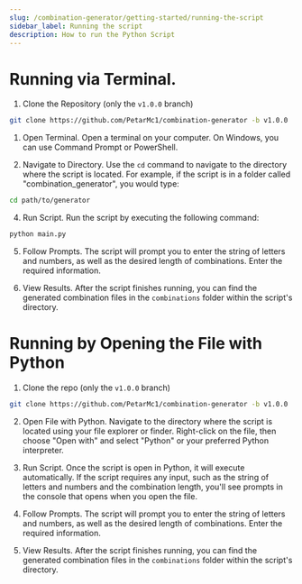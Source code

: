 ```yaml
---
slug: /combination-generator/getting-started/running-the-script
sidebar_label: Running the script
description: How to run the Python Script
---
```


# Running via Terminal.
1. Clone the Repository (only the `v1.0.0` branch)
```bash
git clone https://github.com/PetarMc1/combination-generator -b v1.0.0
```

1. Open Terminal.
Open a terminal on your computer. On Windows, you can use Command Prompt or PowerShell.

3. Navigate to Directory.
Use the `cd` command to navigate to the directory where the script is located. For example, if the script is in a folder called "combination_generator", you would type:
```bash
cd path/to/generator
```
4. Run Script.
Run the script by executing the following command:

```bash
python main.py
```

5. Follow Prompts.
The script will prompt you to enter the string of letters and numbers, as well as the desired length of combinations. Enter the required information.


6. View Results.
After the script finishes running, you can find the generated combination files in the `combinations` folder within the script's directory.

# Running by Opening the File with Python

1. Clone the repo (only the `v1.0.0` branch)
```bash
git clone https://github.com/PetarMc1/combination-generator -b v1.0.0
```
2. Open File with Python.
Navigate to the directory where the script is located using your file explorer or finder. Right-click on the file, then choose "Open with" and select "Python" or your preferred Python interpreter.

3. Run Script.
Once the script is open in Python, it will execute automatically. If the script requires any input, such as the string of letters and numbers and the combination length, you'll see prompts in the console that opens when you open the file.
   
4. Follow Prompts.
The script will prompt you to enter the string of letters and numbers, as well as the desired length of combinations. Enter the required information.

5. View Results.
After the script finishes running, you can find the generated combination files in the `combinations` folder within the script's directory.